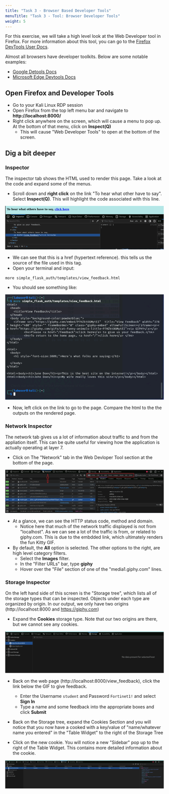 ```yaml
---
title: "Task 3 - Browser Based Developer Tools"
menuTitle: "Task 3 - Tool: Browser Developer Tools"
weight: 5
---
```


For this exercise, we will take a high level look at the Web Developer tool in Firefox.  For more information about this tool, you can go to the [Firefox DevTools User Docs](https://firefox-source-docs.mozilla.org/devtools-user/).  

Almost all browsers have developer toolkits.  Below are some notable examples:
- [Google Detools Docs](https://developer.chrome.com/docs/devtools)
- [Microsoft Edge Devtools Docs](https://learn.microsoft.com/en-us/microsoft-edge/devtools-guide-chromium/landing/)


## Open Firefox and Developer Tools


- Go to your Kali Linux RDP session
- Open Firefox from the top left menu bar and navigate to **http://localhost:8000/**
- Right click anywhere on the screen, which will cause a menu to pop up.  At the bottom of that menu, click on **Inspect(Q)**
  - This will cause "Web Developer Tools" to open at the bottom of the screen.  


## Dig a bit deeper

### Inspector

The inspector tab shows the HTML used to render this page.  Take a look at the code and expand some of the menus.

- Scroll down and **right click** on the link "To hear what other have to say".  Select **Inspect(Q)**.  This will highlight the code associated with this line.

![Click Here](click_here.png)


- We can see that this is a href (hypertext reference).  this tells us the source of the file used in this tag.  
- Open your terminal and input:

```
more simple_flask_auth/templates/view_feedback.html

```

- You should see something like:

![More View](more_view.png)

- Now, left click on the link to go to the page.  Compare the html to the the outputs on the rendered page.


### Network Inspector

The network tab gives us a lot of information about traffic to and from the appliation itself.  This can be quite useful for viewing how the application is actually operating at layer 7.

- Click on The "Network" tab in the Web Devloper Tool section at the bottom of the page.

![Net Tab](net_tab.png)

- At a glance, we can see the HTTP status code, method and domain.
  - Notice here that much of the network traffic displayed is not from "localhost".  As we can see a lot of the traffic is from, or related to giphy.com.  This is due to the embdded link, which ultimately renders the fun Kitty GIF.
- By default, the **All** option is selected. The other options to the right, are high level category filters.
  - Select the **Images** filter.
  - In the "Filter URLs" bar, type **giphy**
  - Hover over the "File" section of one of the "media1.giphy.com" lines.


### Storage Inspector

On the left hand side of this screen is the "Storage tree", which lists all of the storage types that can be inspected.  Objects under each type are organized by origin.  In our output, we only have two origins (http://localhost:8000 and https://giphy.com)

- Expand the **Cookies** storage type.  Note that our two origins are there, but we cannot see any cookies.

![No Cook](no_cook.png)

- Back on the web page (http://localhost:8000/view_feedback), click the link below the GIF to give feedback.
  - Enter the Username ```student``` and Password ```Fortinet1!``` and select **Sign In**
  - Type a name and some feedback into the appropriate boxes and click **Submit**
  
- Back on the Storage tree, expand the Cookies Section and you will notice that you now have a cooked with a key/value of "name/whatever name you entered" in the "Table Widget" to the right of the Storage Tree

- Click on the new cookie.  You will notice a new "Sidebar" pop up to the right of the Table Widget.  This contains more detailed information about the cookie.

![Yes Cook](yes_cook.png)



